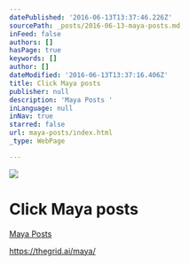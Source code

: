 ```yaml
---
datePublished: '2016-06-13T13:37:46.226Z'
sourcePath: _posts/2016-06-13-maya-posts.md
inFeed: false
authors: []
hasPage: true
keywords: []
author: []
dateModified: '2016-06-13T13:37:16.406Z'
title: Click Maya posts
publisher: null
description: 'Maya Posts '
inLanguage: null
inNav: true
starred: false
url: maya-posts/index.html
_type: WebPage

---
```

![](https://the-grid-user-content.s3-us-west-2.amazonaws.com/cb2fae72-bced-46f1-bbef-9bafaabbfa5e.jpg)

# Click Maya posts

[Maya Posts ][0]

https://thegrid.ai/maya/

[0]: https://thegrid.ai/maya/